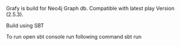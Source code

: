 Grafy is build for Neo4j Graph db.
Compatible with latest play Version (2.5.3).

Build using SBT

To run open sbt console run following command
sbt run



